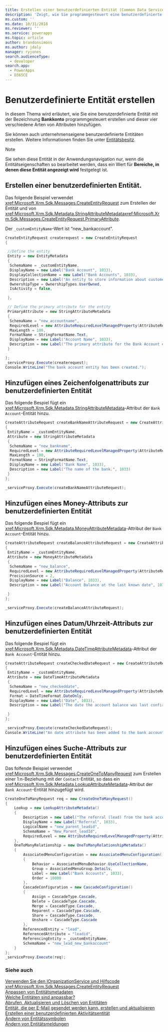 ```yaml
---
title: Erstellen einer benutzerdefinierten Entität (Common Data Service) | Microsoft Docs
description: 'Zeigt, wie Sie programmgesteuert eine benutzerdefinierte Entität im Common Data Service erstellen.'
ms.custom: ''
ms.date: 10/31/2018
ms.reviewer: ''
ms.service: powerapps
ms.topic: article
author: brandonsimons
ms.author: jdaly
manager: ryjones
search.audienceType:
  - developer
search.app:
  - PowerApps
  - D365CE
---
```

# <a name="create-custom-entity"></a>Benutzerdefinierte Entität erstellen

In diesem Thema wird erläutert, wie Sie eine benutzerdefinierte Entität mit der Bezeichnung **Bankkonto** programmgesteuert erstellen und dieser vier verschiedene Arten von Attributen hinzufügen.  
  
Sie können auch unternehmenseigene benutzerdefinierte Entitäten erstellen. Weitere Informationen finden Sie unter [Entitätsbesitz](/dynamics365/customer-engagement/developer/introduction-entities#entity-ownership).  
  
> [!NOTE]
>  Sie sehen diese Entität in der Anwendungsnavigation nur, wenn die Entitätseigenschaften so bearbeitet werden, dass ein Wert für **Bereiche, in denen diese Entität angezeigt wird** festgelegt ist.  
  
<a name="BKMK_CreateCustomEntity"></a>   

## <a name="create-a-custom-entity"></a>Erstellen einer benutzerdefinierten Entität.  

 Das folgende Beispiel verwendet <xref:Microsoft.Xrm.Sdk.Messages.CreateEntityRequest> zum Erstellen der Entität und von <xref:Microsoft.Xrm.Sdk.Metadata.StringAttributeMetadata><xref:Microsoft.Xrm.Sdk.Messages.CreateEntityRequest.PrimaryAttribute>.  
  
 Der `_customEntityName`-Wert ist “new_bankaccount”.  
  
```csharp
CreateEntityRequest createrequest = new CreateEntityRequest
{

 //Define the entity
 Entity = new EntityMetadata
 {
  SchemaName = _customEntityName,
  DisplayName = new Label("Bank Account", 1033),
  DisplayCollectionName = new Label("Bank Accounts", 1033),
  Description = new Label("An entity to store information about customer bank accounts", 1033),
  OwnershipType = OwnershipTypes.UserOwned,
  IsActivity = false,

 },

 // Define the primary attribute for the entity
 PrimaryAttribute = new StringAttributeMetadata
 {
  SchemaName = "new_accountname",
  RequiredLevel = new AttributeRequiredLevelManagedProperty(AttributeRequiredLevel.None),
  MaxLength = 100,
  FormatName = StringFormatName.Text,
  DisplayName = new Label("Account Name", 1033),
  Description = new Label("The primary attribute for the Bank Account entity.", 1033)
 }

};
_serviceProxy.Execute(createrequest);
Console.WriteLine("The bank account entity has been created.");
```  
  
<a name="BKMK_AddStringAttribute"></a>   

## <a name="add-a-string-attribute-to-the-custom-entity"></a>Hinzufügen eines Zeichenfolgenattributs zur benutzerdefinierten Entität  

Das folgende Bespiel fügt ein <xref:Microsoft.Xrm.Sdk.Metadata.StringAttributeMetadata>-Attribut der `Bank Account`-Entität hinzu.  
  
```csharp
CreateAttributeRequest createBankNameAttributeRequest = new CreateAttributeRequest
{
 EntityName = _customEntityName,
 Attribute = new StringAttributeMetadata
 {
  SchemaName = "new_bankname",
  RequiredLevel = new AttributeRequiredLevelManagedProperty(AttributeRequiredLevel.None),
  MaxLength = 100,
  FormatName = StringFormatName.Text,
  DisplayName = new Label("Bank Name", 1033),
  Description = new Label("The name of the bank.", 1033)
 }
};

_serviceProxy.Execute(createBankNameAttributeRequest);
```
  
<a name="BKMK_AddMoneyAttribute"></a>   

## <a name="add-a-money-attribute-to-the-custom-entity"></a>Hinzufügen eines Money-Attributs zur benutzerdefinierten Entität  

 Das folgende Bespiel fügt ein <xref:Microsoft.Xrm.Sdk.Metadata.MoneyAttributeMetadata>-Attribut der `Bank Account`-Entität hinzu.  
  
```csharp
CreateAttributeRequest createBalanceAttributeRequest = new CreateAttributeRequest
{
 EntityName = _customEntityName,
 Attribute = new MoneyAttributeMetadata
 {
  SchemaName = "new_balance",
  RequiredLevel = new AttributeRequiredLevelManagedProperty(AttributeRequiredLevel.None),
  PrecisionSource = 2,
  DisplayName = new Label("Balance", 1033),
  Description = new Label("Account Balance at the last known date", 1033),

 }
};

_serviceProxy.Execute(createBalanceAttributeRequest);

```  
  
<a name="BKMK_AddDateTimeAttribute"></a>   

## <a name="add-a-datetime-attribute-to-the-custom-entity"></a>Hinzufügen eines Datum/Uhrzeit-Attributs zur benutzerdefinierten Entität  

Das folgende Bespiel fügt ein <xref:Microsoft.Xrm.Sdk.Metadata.DateTimeAttributeMetadata>-Attribut der `Bank Account`-Entität hinzu.  
  
```csharp
CreateAttributeRequest createCheckedDateRequest = new CreateAttributeRequest
{
 EntityName = _customEntityName,
 Attribute = new DateTimeAttributeMetadata
 {
  SchemaName = "new_checkeddate",
  RequiredLevel = new AttributeRequiredLevelManagedProperty(AttributeRequiredLevel.None),
  Format = DateTimeFormat.DateOnly,
  DisplayName = new Label("Date", 1033),
  Description = new Label("The date the account balance was last confirmed", 1033)

 }
};

_serviceProxy.Execute(createCheckedDateRequest);
Console.WriteLine("An date attribute has been added to the bank account entity.");
```
  
<a name="BKMK_AddLookupAttribute"></a>
   
## <a name="add-a-lookup-attribute-to-the-custom-entity"></a>Hinzufügen eines Suche-Attributs zur benutzerdefinierten Entität 
 
 Das folfende Beispiel verwendet <xref:Microsoft.Xrm.Sdk.Messages.CreateOneToManyRequest> zum Erstellen einer 1:n-Beziehung mit der `Contact`-Entität, so dass ein <xref:Microsoft.Xrm.Sdk.Metadata.LookupAttributeMetadata>-Attribut der `Bank Account`-Entität hinzugefügt wird.  
  
```csharp
CreateOneToManyRequest req = new CreateOneToManyRequest()
{
    Lookup = new LookupAttributeMetadata()
    {
        Description = new Label("The referral (lead) from the bank account owner", 1033),
        DisplayName = new Label("Referral", 1033),
        LogicalName = "new_parent_leadid",
        SchemaName = "New_Parent_leadId",
        RequiredLevel = new AttributeRequiredLevelManagedProperty(AttributeRequiredLevel.Recommended)
    },
    OneToManyRelationship = new OneToManyRelationshipMetadata()
    {
        AssociatedMenuConfiguration = new AssociatedMenuConfiguration()
        {
            Behavior = AssociatedMenuBehavior.UseCollectionName,
            Group = AssociatedMenuGroup.Details,
            Label = new Label("Bank Accounts", 1033),
            Order = 10000
        },
        CascadeConfiguration = new CascadeConfiguration()
        {
            Assign = CascadeType.Cascade,
            Delete = CascadeType.Cascade,
            Merge = CascadeType.Cascade,
            Reparent = CascadeType.Cascade,
            Share = CascadeType.Cascade,
            Unshare = CascadeType.Cascade
        },
        ReferencedEntity = "lead",
        ReferencedAttribute = "leadid",
        ReferencingEntity = _customEntityName,
        SchemaName = "new_lead_new_bankaccount"
    }
};
_serviceProxy.Execute(req);
```
  
### <a name="see-also"></a>Siehe auch  
 [Verwenden Sie den IOrganizationService und Hilfscode](/dynamics365/customer-engagement/developer/use-sample-helper-code)   
 <xref:Microsoft.Xrm.Sdk.Messages.CreateEntityRequest>   
 [Anpassen von Entitätsmetadaten](../customize-entity-metadata.md)   
 [Welche Entitäten sind anpassbar?](/dynamics365/customer-engagement/developer/which-entities-are-customizable)   
 [Abrufen, Aktualisieren und Löschen von Entitäten](/dynamics365/customer-engagement/developer/retrieve-update-delete-entities)   
 [Entität, die per E-Mail gesendet werden kann, erstellen und aktualisieren](/dynamics365/customer-engagement/developer/create-update-entity-emailed)   
 [Erstellen einer benutzerdefinierten Aktivitätsentität](/dynamics365/customer-engagement/developer/create-custom-activity-entity)   
 [Ändern von Entitätssymbolen](/dynamics365/customer-engagement/developer/modify-icons-entity)   
 [Ändern von Entitätsmeldungen](/dynamics365/customer-engagement/developer/modify-messages-entity)
